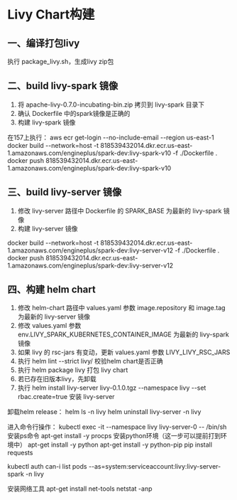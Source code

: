 # Livy Chart构建
## 一、编译打包livy
执行 package_livy.sh，生成livy zip包

## 二、build livy-spark 镜像
1. 将 apache-livy-0.7.0-incubating-bin.zip 拷贝到 livy-spark 目录下
2. 确认 Dockerfile 中的spark镜像是正确的
3. 构建 livy-spark 镜像

在157上执行： aws ecr get-login --no-include-email --region us-east-1
docker build --network=host -t 818539432014.dkr.ecr.us-east-1.amazonaws.com/engineplus/spark-dev:livy-spark-v10 -f ./Dockerfile .
docker push 818539432014.dkr.ecr.us-east-1.amazonaws.com/engineplus/spark-dev:livy-spark-v10

## 三、build livy-server 镜像
1. 修改 livy-server 路径中 Dockerfile 的 SPARK_BASE 为最新的 livy-spark 镜像
2. 构建 livy-server 镜像

docker build --network=host -t 818539432014.dkr.ecr.us-east-1.amazonaws.com/engineplus/spark-dev:livy-server-v12 -f ./Dockerfile .
docker push 818539432014.dkr.ecr.us-east-1.amazonaws.com/engineplus/spark-dev:livy-server-v12

## 四、构建 helm chart
1. 修改 helm-chart 路径中 values.yaml 参数 image.repository 和 image.tag 为最新的 livy-server 镜像
2. 修改 values.yaml 参数 env.LIVY_SPARK_KUBERNETES_CONTAINER_IMAGE 为最新的 livy-spark 镜像
3. 如果 livy 的 rsc-jars 有变动，更新 values.yaml 参数 LIVY_LIVY_RSC_JARS
4. 执行 helm lint --strict livy/ 校验helm chart是否正确
5. 执行 helm package livy 打包 livy chart
6. 若已存在旧版本livy，先卸载
7. 执行 helm install livy-server livy-0.1.0.tgz --namespace livy --set rbac.create=true 安装 livy-server

卸载helm release：
helm ls -n livy
helm uninstall livy-server -n livy


进入命令行操作：
kubectl exec -it --namespace livy livy-server-0 -- /bin/sh
安装ps命令
apt-get install -y procps
安装python环境（这一步可以提前打到环境中）
apt-get install -y python
apt-get install -y python-pip
pip install requests


kubectl auth can-i list pods --as=system:serviceaccount:livy:livy-server-spark -n livy


安装网络工具
apt-get install net-tools
netstat  -anp


